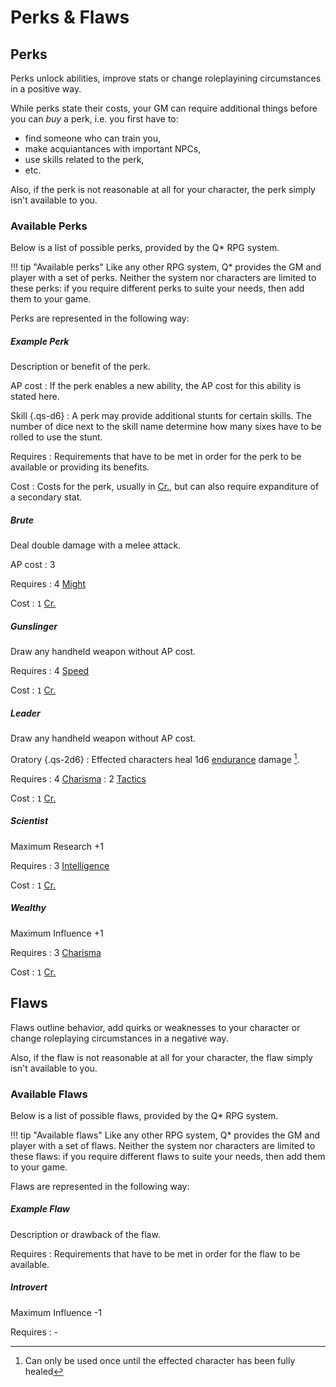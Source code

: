 # Perks & Flaws

## Perks

Perks unlock abilities, improve stats or change roleplayining circumstances in a
positive way.

While perks state their costs, your GM can require additional things before you
can *buy* a perk, i.e. you first have to:

* find someone who can train you,
* make acquiantances with important NPCs,
* use skills related to the perk,
* etc.

Also, if the perk is not reasonable at all for your character, the perk simply
isn't available to you.

### Available Perks

<div class="col-layout-start"></div>

Below is a list of possible perks, provided by the Q* RPG system.

!!! tip "Available perks"
    Like any other  RPG system, Q* provides the GM and player with a set of
    perks. Neither the system nor characters are limited to these perks: if
    you require different perks to suite your needs, then add them to your
    game.

<div class="col-layout-end"></div>
<div class="col-layout-start qs-list"></div>

Perks are represented in the following way:

##### Example Perk

Description or benefit of the perk.

AP cost
:   If the perk enables a new ability, the AP cost for this ability is stated
here.

Skill {.qs-d6}
:   A perk may provide additional stunts for certain skills. The number of dice
next to the skill name determine how many sixes have to be rolled to use the
stunt.

Requires
:   Requirements that have to be met in order for the perk to be available or
providing its benefits.

Cost
:   Costs for the perk, usually in [Cr.](#credits), but can also require
expanditure of a secondary stat.

<div class="col-layout-end clearfix"></div>

<div class="col-layout-start qs-list"></div>

<!-- A-N -->

##### Brute

Deal double damage with a melee attack.

AP cost
:   3

Requires
:   4 [Might](#might)

Cost
:   `1` [Cr.](#credits)

##### Gunslinger

Draw any handheld weapon without AP cost.

Requires
:   4 [Speed](#speed)

Cost
:   `1` [Cr.](#credits)

##### Leader

Draw any handheld weapon without AP cost.

Oratory {.qs-2d6}
:   Effected characters heal 1d6 [endurance](/#endurance) damage [^Leader].

Requires
:   4 [Charisma](#charisma)
:   2 [Tactics](/skills#available-skills)

Cost
:   `1` [Cr.](#credits)

[^Leader]:
    Can only be used once until the effected character has been fully healed

<div class="col-layout-end"></div>
<div class="col-layout-start qs-list"></div>

<!-- O-Z -->

##### Scientist

Maximum Research +1

Requires
:   3 [Intelligence](#intelligence)

Cost
:   `1` [Cr.](#credits)

##### Wealthy

Maximum Influence +1

Requires
:   3 [Charisma](#charisma)

Cost
:   `1` [Cr.](#credits)

<div class="col-layout-end clearfix"></div>

## Flaws

Flaws outline behavior, add quirks or weaknesses to your character or change
roleplaying circumstances in a negative way.

<!-- TODO add flaw additional requirements text -->

Also, if the flaw is not reasonable at all for your character, the flaw simply
isn't available to you.

### Available Flaws

<div class="col-layout-start"></div>

Below is a list of possible flaws, provided by the Q* RPG system.

!!! tip "Available flaws"
    Like any other  RPG system, Q* provides the GM and player with a set of
    flaws. Neither the system nor characters are limited to these flaws: if
    you require different flaws to suite your needs, then add them to your
    game.

<div class="col-layout-end"></div>
<div class="col-layout-start qs-list"></div>

Flaws are represented in the following way:

##### Example Flaw

Description or drawback of the flaw.

Requires
:   Requirements that have to be met in order for the flaw to be available.

<div class="col-layout-end clearfix"></div>

<div class="col-layout-start qs-list"></div>

<!-- A-N -->

##### Introvert

Maximum Influence -1

Requires
:   -

<div class="col-layout-end"></div>
<div class="col-layout-start"></div>

<!-- O-Z -->


<div class="col-layout-end clearfix"></div>